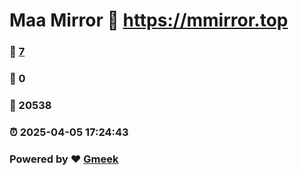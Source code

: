 # Maa Mirror :link: https://mmirror.top 
### :page_facing_up: [7](https://mmirror.top/tag.html) 
### :speech_balloon: 0 
### :hibiscus: 20538 
### :alarm_clock: 2025-04-05 17:24:43 
### Powered by :heart: [Gmeek](https://github.com/Meekdai/Gmeek)
